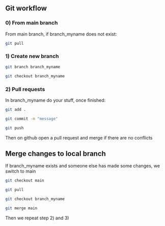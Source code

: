 ## Git workflow
### 0) From main branch
From main branch, if branch_myname does not exist:
```bash
git pull
```

### 1) Create new branch
```bash
git branch branch_myname
```
```bash
git checkout branch_myname
```
### 2) Pull requests
In branch_myname do your stuff, once finished:
```bash
git add .
```
```bash
git commit -m "message"
```
```bash
git push
```
Then on github open a pull request and merge if there are no conflicts
## Merge changes to local branch
If branch_myname exists and someone else has made some changes, we switch to main
```bash
git checkout main
```
```bash
git pull
```
```bash
git checkout branch_myname
```
```bash
git merge main
```
Then we repeat step 2) and 3)

